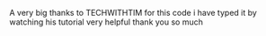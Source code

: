A very big thanks to TECHWITHTIM for this code
i have typed it by watching his tutorial
very helpful
thank you so much